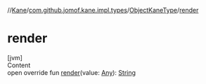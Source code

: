 //[Kane](../../index.md)/[com.github.jomof.kane.impl.types](../index.md)/[ObjectKaneType](index.md)/[render](render.md)



# render  
[jvm]  
Content  
open override fun [render](render.md)(value: [Any](https://kotlinlang.org/api/latest/jvm/stdlib/kotlin/-any/index.html)): [String](https://kotlinlang.org/api/latest/jvm/stdlib/kotlin/-string/index.html)  



